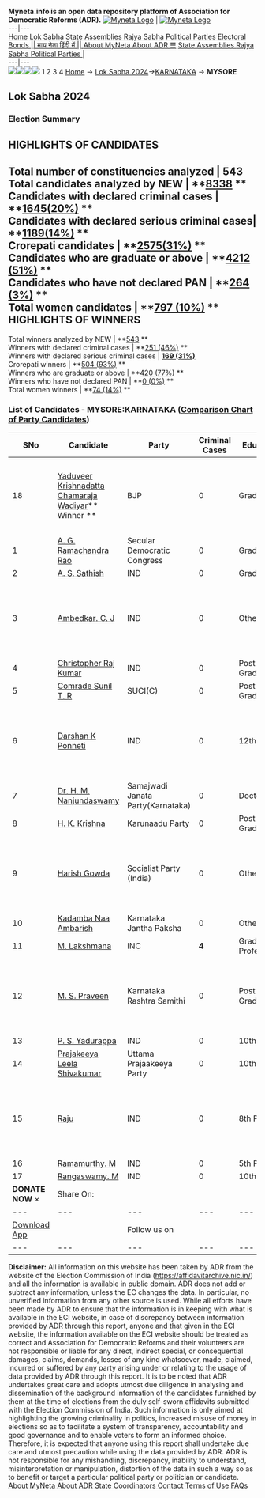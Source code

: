 **Myneta.info is an open data repository platform of Association for Democratic Reforms (ADR).**
[![Myneta Logo](https://www.myneta.info/lib/img/myneta-logo.png)](https://www.myneta.info/) | [![Myneta Logo](https://www.myneta.info/lib/img/adr-logo.png)](https://adrindia.org)  
---|---  
[Home](https://www.myneta.info/) [Lok Sabha](https://www.myneta.info/#ls "Lok Sabha") [ State Assemblies ](https://www.myneta.info/#sa "State Assemblies") [Rajya Sabha](https://www.myneta.info/#rs "Rajya Sabha") [Political Parties ](https://www.myneta.info/party "Political Parties") [ Electoral Bonds ](https://www.myneta.info/electoral_bonds "Electoral Bonds") [ || माय नेता हिंदी में || ](https://translate.google.co.in/translate?prev=hp&hl=en&js=y&u=www.myneta.info&sl=en&tl=hi&history_state0=) [ About MyNeta ](https://adrindia.org/content/about-myneta) [ About ADR ](https://adrindia.org/about-adr/who-we-are) [☰](javascript:void\(0\))
[ State Assemblies ](https://www.myneta.info/#sa "State Assemblies") [ Rajya Sabha ](https://www.myneta.info/#rs "Rajya Sabha") [ Political Parties ](https://www.myneta.info/party "Political Parties")
|   
---|---  
![](https://www.myneta.info/lib/img/banner/banner-1.png)![](https://www.myneta.info/lib/img/banner/banner-2.png)![](https://www.myneta.info/lib/img/banner/banner-3.png)![](https://www.myneta.info/lib/img/banner/banner-4.png)
1  2  3  4 
[Home](https://www.myneta.info/) → [Lok Sabha 2024](https://www.myneta.info/LokSabha2024/)→[KARNATAKA](https://www.myneta.info/LokSabha2024/index.php?action=show_constituencies&state_id=16) → **MYSORE**
### 
## Lok Sabha 2024
###  Election Summary 
HIGHLIGHTS OF CANDIDATES  
---  
Total number of constituencies analyzed |  543   
Total candidates analyzed by NEW | **[8338](https://www.myneta.info/LokSabha2024/index.php?action=summary&subAction=candidates_analyzed&sort=candidate#summary) **  
Candidates with declared criminal cases | **[1645(20%)](https://www.myneta.info/LokSabha2024/index.php?action=summary&subAction=crime&sort=candidate#summary) **  
Candidates with declared serious criminal cases| **[1189(14%)](https://www.myneta.info/LokSabha2024/index.php?action=summary&subAction=serious_crime&sort=candidate#summary) **  
Crorepati candidates | **[2575(31%)](https://www.myneta.info/LokSabha2024/index.php?action=summary&subAction=crorepati&sort=candidate#summary) **  
Candidates who are graduate or above | **[4212 (51%)](https://www.myneta.info/LokSabha2024/index.php?action=summary&subAction=education&sort=candidate#summary) **  
Candidates who have not declared PAN | **[264 (3%)](https://www.myneta.info/LokSabha2024/index.php?action=summary&subAction=without_pan&sort=candidate#summary) **  
Total women candidates | **[797 (10%)](https://www.myneta.info/LokSabha2024/index.php?action=summary&subAction=women_candidate&sort=candidate#summary) **  
HIGHLIGHTS OF WINNERS  
---  
Total winners analyzed by NEW | **[543](https://www.myneta.info/LokSabha2024/index.php?action=summary&subAction=winner_analyzed&sort=candidate#summary) **  
Winners with declared criminal cases | **[251 (46%)](https://www.myneta.info/LokSabha2024/index.php?action=summary&subAction=winner_crime&sort=candidate#summary) **  
Winners with declared serious criminal cases | **[169 (31%)](https://www.myneta.info/LokSabha2024/index.php?action=summary&subAction=winner_serious_crime&sort=candidate#summary)**  
Crorepati winners | **[504 (93%)](https://www.myneta.info/LokSabha2024/index.php?action=summary&subAction=winner_crorepati&sort=candidate#summary) **  
Winners who are graduate or above | **[420 (77%)](https://www.myneta.info/LokSabha2024/index.php?action=summary&subAction=winner_education&sort=candidate#summary) **  
Winners who have not declared PAN | **[0 (0%)](https://www.myneta.info/LokSabha2024/index.php?action=summary&subAction=winner_without_pan&sort=candidate#summary) **  
Total women winners | **[74 (14%)](https://www.myneta.info/LokSabha2024/index.php?action=summary&subAction=winner_women&sort=candidate#summary) **  
### List of Candidates - MYSORE:KARNATAKA ([Comparison Chart of Party Candidates](https://www.myneta.info/LokSabha2024/comparisonchart.php?constituency_id=181))
SNo | Candidate| Party| Criminal Cases| Education| Age| Total Assets| Liabilities  
---|---|---|---|---|---|---|---  
18  | [Yaduveer Krishnadatta Chamaraja Wadiyar](https://www.myneta.info/LokSabha2024/candidate.php?candidate_id=1900)** Winner ** | BJP | 0 | Graduate| 32 | ![](https://myneta.info/image_v2.php?myneta_folder=LokSabha2024&candidate_id=1900&col=ta) | ![](https://myneta.info/image_v2.php?myneta_folder=LokSabha2024&candidate_id=1900&col=lia)  
1  | [A. G. Ramachandra Rao](https://www.myneta.info/LokSabha2024/candidate.php?candidate_id=2654) | Secular Democratic Congress | 0 | Graduate| 67 | Rs 11,23,000 ~ 11 Lacs+ | Rs 0 ~   
2  | [A. S. Sathish](https://www.myneta.info/LokSabha2024/candidate.php?candidate_id=1901) | IND | 0 | Graduate| 33 | Rs 5,34,000 ~ 5 Lacs+ | Rs 0 ~   
3  | [Ambedkar. C. J](https://www.myneta.info/LokSabha2024/candidate.php?candidate_id=2652) | IND | 0 | Others| 30 | ![](https://myneta.info/image_v2.php?myneta_folder=LokSabha2024&candidate_id=2652&col=ta) | ![](https://myneta.info/image_v2.php?myneta_folder=LokSabha2024&candidate_id=2652&col=lia)  
4  | [Christopher Raj Kumar](https://www.myneta.info/LokSabha2024/candidate.php?candidate_id=2329) | IND | 0 | Post Graduate| 66 | Rs 1,29,78,369 ~ 1 Crore+ | Rs 10,00,000 ~ 10 Lacs+  
5  | [Comrade Sunil T. R](https://www.myneta.info/LokSabha2024/candidate.php?candidate_id=1903) | SUCI(C) | 0 | Post Graduate| 31 | Rs 52,320 ~ 52 Thou+ | Rs 0 ~   
6  | [Darshan K Ponneti](https://www.myneta.info/LokSabha2024/candidate.php?candidate_id=2659) | IND | 0 | 12th Pass| 41 | ![](https://myneta.info/image_v2.php?myneta_folder=LokSabha2024&candidate_id=2659&col=ta) | ![](https://myneta.info/image_v2.php?myneta_folder=LokSabha2024&candidate_id=2659&col=lia)  
7  | [Dr. H. M. Nanjundaswamy](https://www.myneta.info/LokSabha2024/candidate.php?candidate_id=2657) | Samajwadi Janata Party(Karnataka) | 0 | Doctorate| 48 | Rs 1,24,53,525 ~ 1 Crore+ | Rs 56,00,000 ~ 56 Lacs+  
8  | [H. K. Krishna](https://www.myneta.info/LokSabha2024/candidate.php?candidate_id=1899) | Karunaadu Party | 0 | Post Graduate| 51 | Rs 90,000 ~ 90 Thou+ | Rs 0 ~   
9  | [Harish Gowda](https://www.myneta.info/LokSabha2024/candidate.php?candidate_id=2331) | Socialist Party (India) | 0 | Others| 42 | ![](https://myneta.info/image_v2.php?myneta_folder=LokSabha2024&candidate_id=2331&col=ta) | ![](https://myneta.info/image_v2.php?myneta_folder=LokSabha2024&candidate_id=2331&col=lia)  
10  | [Kadamba Naa Ambarish](https://www.myneta.info/LokSabha2024/candidate.php?candidate_id=2656) | Karnataka Jantha Paksha | 0 | Others| 38 | Rs 8,99,000 ~ 8 Lacs+ | Rs 10,65,000 ~ 10 Lacs+  
11  | [M. Lakshmana](https://www.myneta.info/LokSabha2024/candidate.php?candidate_id=2330) | INC | **4** | Graduate Professional| 59 | Rs 3,03,60,160 ~ 3 Crore+ | Rs 35,30,980 ~ 35 Lacs+  
12  | [M. S. Praveen](https://www.myneta.info/LokSabha2024/candidate.php?candidate_id=1902) | Karnataka Rashtra Samithi | 0 | Post Graduate| 38 | ![](https://myneta.info/image_v2.php?myneta_folder=LokSabha2024&candidate_id=1902&col=ta) | ![](https://myneta.info/image_v2.php?myneta_folder=LokSabha2024&candidate_id=1902&col=lia)  
13  | [P. S. Yadurappa](https://www.myneta.info/LokSabha2024/candidate.php?candidate_id=2045) | IND | 0 | 10th Pass| 68 | Rs 33,09,000 ~ 33 Lacs+ | Rs 0 ~   
14  | [Prajakeeya Leela Shivakumar](https://www.myneta.info/LokSabha2024/candidate.php?candidate_id=2043) | Uttama Prajaakeeya Party | 0 | 10th Pass| 55 | Rs 3,29,95,000 ~ 3 Crore+ | Rs 0 ~   
15  | [Raju](https://www.myneta.info/LokSabha2024/candidate.php?candidate_id=2658) | IND | 0 | 8th Pass| 70 | ![](https://myneta.info/image_v2.php?myneta_folder=LokSabha2024&candidate_id=2658&col=ta) | ![](https://myneta.info/image_v2.php?myneta_folder=LokSabha2024&candidate_id=2658&col=lia)  
16  | [Ramamurthy. M](https://www.myneta.info/LokSabha2024/candidate.php?candidate_id=2040) | IND | 0 | 5th Pass| 52 | Nil | Rs 0 ~   
17  | [Rangaswamy. M](https://www.myneta.info/LokSabha2024/candidate.php?candidate_id=2041) | IND | 0 | 10th Pass| 63 | Rs 11,91,568 ~ 11 Lacs+ | Rs 0 ~   
|  **DONATE NOW** × |  Share On:  | [](https://api.whatsapp.com/send?text=https%3A%2F%2Fmyneta.info%2Fpunjab2022%2Findex.php%3Faction%3Dshow_constituencies%26state_id%3D19) | [](https://www.facebook.com/sharer/sharer.php?u=https%3A%2F%2Fmyneta.info%2Fpunjab2022%2Findex.php%3Faction%3Dshow_constituencies%26state_id%3D19) | [](https://twitter.com/share?url=https%3A%2F%2Fmyneta.info%2Fpunjab2022%2Findex.php%3Faction%3Dshow_constituencies%26state_id%3D19)  
---|---|---|---|---  
| [ Download App ](https://play.google.com/store/apps/details?id=com.webrosoft.myneta1&pcampaignid=pcampaignidMKT-Other-global-all-co-prtnr-py-PartBadge-Mar2515-1) | [](https://play.google.com/store/apps/details?id=com.webrosoft.myneta1&pcampaignid=pcampaignidMKT-Other-global-all-co-prtnr-py-PartBadge-Mar2515-1) |  Follow us on  | [](https://www.facebook.com/adrindia.org/) | [](https://twitter.com/adrspeaks) | [](https://groups.google.com/g/national-election-watch?hl=en&pli=1) | [](https://www.instagram.com/adrspeaks/) | [](https://www.youtube.com/user/adrspeaks) | [](https://sharechat.com/profile/adrspeaks)  
---|---|---|---|---|---|---|---|---  
**Disclaimer:** All information on this website has been taken by ADR from the website of the Election Commission of India (https://affidavitarchive.nic.in/) and all the information is available in public domain. ADR does not add or subtract any information, unless the EC changes the data. In particular, no unverified information from any other source is used. While all efforts have been made by ADR to ensure that the information is in keeping with what is available in the ECI website, in case of discrepancy between information provided by ADR through this report, anyone and that given in the ECI website, the information available on the ECI website should be treated as correct and Association for Democratic Reforms and their volunteers are not responsible or liable for any direct, indirect special, or consequential damages, claims, demands, losses of any kind whatsoever, made, claimed, incurred or suffered by any party arising under or relating to the usage of data provided by ADR through this report. It is to be noted that ADR undertakes great care and adopts utmost due diligence in analysing and dissemination of the background information of the candidates furnished by them at the time of elections from the duly self-sworn affidavits submitted with the Election Commission of India. Such information is only aimed at highlighting the growing criminality in politics, increased misuse of money in elections so as to facilitate a system of transparency, accountability and good governance and to enable voters to form an informed choice. Therefore, it is expected that anyone using this report shall undertake due care and utmost precaution while using the data provided by ADR. ADR is not responsible for any mishandling, discrepancy, inability to understand, misinterpretation or manipulation, distortion of the data in such a way so as to benefit or target a particular political party or politician or candidate. 
[ About MyNeta ](https://adrindia.org/content/about-myneta) [ About ADR ](https://adrindia.org/about-adr/who-we-are) [ State Coordinators ](https://adrindia.org/about-adr/state-coordinators) [ Contact ](https://adrindia.org/contact-us) [ Terms of Use ](https://adrindia.org/content/adr-terms-use) [ FAQs ](https://adrindia.org/content/faqs)
